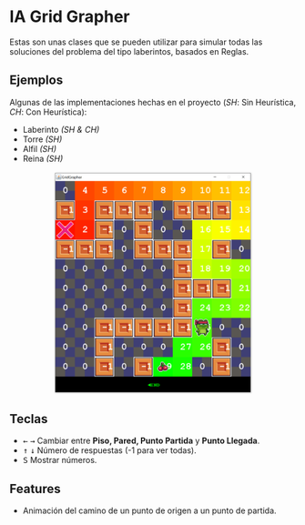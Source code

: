 # IA Grid Grapher

Estas son unas clases que se pueden utilizar para simular todas las soluciones del problema del tipo laberintos, basados en Reglas.

## Ejemplos

Algunas de las implementaciones hechas en el proyecto (_SH_: Sin Heurística, _CH_: Con Heurística):

* Laberinto _(SH & CH)_
* Torre _(SH)_
* Alfil _(SH)_
* Reina _(SH)_




<div align="center">
	<img width="350"  src="Screenshots/screenshot.png" alt="screen">
</div>


## Teclas
* <kbd>←</kbd> <kbd>→</kbd> Cambiar entre **Piso, Pared, Punto Partida** y **Punto Llegada**.
* <kbd>↑</kbd> <kbd>↓</kbd> Número de respuestas (-1 para ver todas).
* <kbd>S</kbd> Mostrar números.

## Features
* Animación del camino de un punto de origen a un punto de partida.


